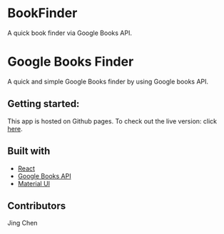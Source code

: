 # BookFinder
A quick book finder via Google Books API.

# Google Books Finder

A quick and simple Google Books finder by using Google books API.

## Getting started:

This app is hosted on Github pages. 
To check out the live version: click [here](https://jcjc2019.github.io/BookFinder/).

## Built with

- [React](https://reactjs.org/)
- [Google Books API](https://developers.google.com/books/)
- [Material UI](https://material-ui.com/)

## Contributors
Jing Chen
